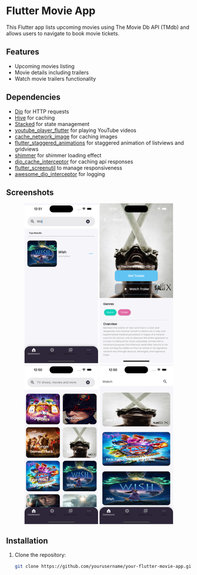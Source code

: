 # Flutter Movie App

This Flutter app lists upcoming movies using The Movie Db API (TMdb) and allows users to navigate to book movie tickets.

## Features

- Upcoming movies listing
- Movie details including trailers
- Watch movie trailers functionality

## Dependencies

- [Dio](https://pub.dev/packages/dio) for HTTP requests
- [Hive](https://pub.dev/packages/hive) for caching
- [Stacked](https://pub.dev/packages/stacked) for state management
- [youtube_player_flutter](https://pub.dev/packages/youtube_player_flutter) for playing YouTube videos
- [cache_network_image](https://pub.dev/packages/cached_network_image) for caching images
- [flutter_staggered_animations](https://pub.dev/packages/flutter_staggered_animations) for staggered animation of listviews and gridviews
- [shimmer](https://pub.dev/packages/shimmer) for shimmer loading effect
- [dio_cache_interceptor](https://pub.dev/packages/dio_cache_interceptor) for caching api responses
- [flutter_screenutil](https://pub.dev/packages/flutter_screenutil) to manage responsiveness
- [awesome_dio_interceptor](https://pub.dev/packages/awesome_dio_interceptor) for logging

## Screenshots

<p align="center">
  <img src="screenshots/upcoming_movies.png" alt="Upcoming Movies" width="200"/>
  <img src="screenshots/movie_details.png" alt="Movie Details" width="200"/>
  <img src="screenshots/movie_details_grid.png" alt="Book Tickets" width="200"/>
   <img src="screenshots/dashboard.png" alt="Book Tickets" width="200"/>
</p>

## Installation

1. Clone the repository:

   ```bash
   git clone https://github.com/yourusername/your-flutter-movie-app.git
